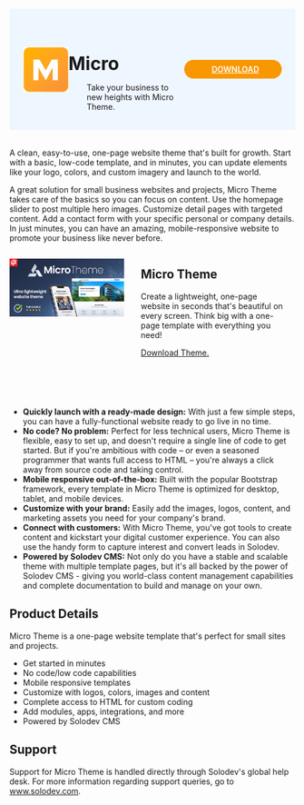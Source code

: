 #

<div style="display: flex; align-items: center; justify-content: space-between; padding: 2rem 1.5rem; margin-bottom: 2rem; background-color: #eef6ff;">
  <div  style="display: flex; align-items: center; justify-content: start;">
    <img src="../../images/themes/micro-logo.png" alt="Micro Logo" style="width: 80px;">
    <div>
      <h1 style="margin-left: 0; font-size: 2rem; margin-bottom: 0.25rem;">Micro</h1>
      <p style="padding-left: 2rem; margin-bottom: 0;">Take your business to new heights with Micro Theme.</p>
    </div>
  </div>
  <a href="https://solodev-micro.s3.amazonaws.com/releases/micro-latest.zip" rel="noopener noreferrer" target="_blank" style="background-color: #f99700; color: #fff; padding: .5rem 2.5rem; border-radius: 20px; font-weight: 600; display: inline-flex;"><span style="padding-right: .5rem; display: inline-flex; align-items: center;"><svg xmlns="http://www.w3.org/2000/svg" viewBox="0 0 16 16" width="20" height="20" fill="#fff"><path d="M2.75 14A1.75 1.75 0 0 1 1 12.25v-2.5a.75.75 0 0 1 1.5 0v2.5c0 .138.112.25.25.25h10.5a.25.25 0 0 0 .25-.25v-2.5a.75.75 0 0 1 1.5 0v2.5A1.75 1.75 0 0 1 13.25 14Z"></path><path d="M7.25 7.689V2a.75.75 0 0 1 1.5 0v5.689l1.97-1.969a.749.749 0 1 1 1.06 1.06l-3.25 3.25a.749.749 0 0 1-1.06 0L4.22 6.78a.749.749 0 1 1 1.06-1.06l1.97 1.969Z"></path></svg></span>DOWNLOAD</a>
</div>

A clean, easy-to-use, one-page website theme that's built for growth. Start with a basic, low-code template, and in minutes, you can update elements like your logo, colors, and custom imagery and launch to the world. 

A great solution for small business websites and projects, Micro Theme takes care of the basics so you can focus on content. Use the homepage slider to post multiple hero images. Customize detail pages with targeted content. Add a contact form with your specific personal or company details. In just minutes, you can have an amazing, mobile-responsive website to promote your business like never before.

<div class="border p-4" style="height: 255px; margin-bottom: 20px;">
  <div style="width: 40%; float: left;">
    <p><img src="../../images/themes/micro-theme.jpg" alt="Micro Theme"></p>
  </div>
  <div style="width: 50%; float: left; padding-left: 30px;">
    <h2>Micro Theme</h2>
    <p class="mt-3">Create a lightweight, one-page website in seconds that's beautiful on every screen. Think big with a one-page template with everything you need!</p>
    <a href="https://solodev-micro.s3.amazonaws.com/releases/micro-latest.zip">Download Theme.</a>
  </div>
</div>

* **Quickly launch with a ready-made design:** With just a few simple steps, you can have a fully-functional website ready to go live in no time.
* **No code? No problem:** Perfect for less technical users, Micro Theme is flexible, easy to set up, and doesn't require a single line of code to get started. But if you're ambitious with code – or even a seasoned programmer that wants full access to HTML – you're always a click away from source code and taking control.
* **Mobile responsive out-of-the-box:** Built with the popular Bootstrap framework, every template in Micro Theme is optimized for desktop, tablet, and mobile devices. 
* **Customize with your brand:** Easily add the images, logos, content, and marketing assets you need for your company's brand.
* **Connect with customers:** With Micro Theme, you've got tools to create content and kickstart your digital customer experience. You can also use the handy form to capture interest and convert leads in Solodev.
* **Powered by Solodev CMS:** Not only do you have a stable and scalable theme with multiple template pages, but it's all backed by the power of Solodev CMS - giving you world-class content management capabilities and complete documentation to build and manage on your own.

## Product Details

Micro Theme is a one-page website template that's perfect for small sites and projects. 

* Get started in minutes
* No code/low code capabilities
* Mobile responsive templates
* Customize with logos, colors, images and content
* Complete access to HTML for custom coding
* Add modules, apps, integrations, and more
* Powered by Solodev CMS

## Support

Support for Micro Theme is handled directly through Solodev's global help desk. For more information regarding support queries, go to <a href="https://www.solodev.com/" target="_blank" rel="noopener noreferrer">www.solodev.com</a>.